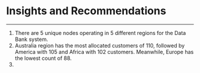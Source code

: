# Insights and Recommendations
***

1. There are 5 unique nodes operating in 5 different regions for the Data Bank system.
2. Australia region has the most allocated customers of 110, followed by America with 105 and Africa with 102 customers. Meanwhile, Europe has the lowest count of 88.
3. 
